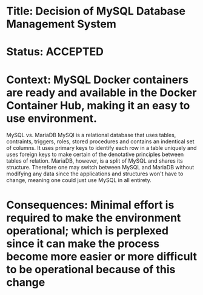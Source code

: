 # Title: Decision of MySQL Database Management System

# Status: ACCEPTED

# Context: MySQL Docker containers are ready and available in the Docker Container Hub, making it an easy to use environment.

MySQL vs. MariaDB
    MySQl is a relational database that uses tables, contraints, triggers, roles, stored procedures and contains an indentical set of columns. It uses primary keys to identify each row in a table uniquely and uses foreign keys to make certain of the denotative principles between tables of relation.	MariaDB, however, is a split of MySQL and shares its structure. Therefore one may switch between MySQL and MariaDB without modifying any data since the applications and structures won't have to change, meaning one could just use MySQL in all entirety.

# Consequences: Minimal effort is required to make the environment operational; which is perplexed since it can make the process become more easier or more difficult to be operational because of this change

